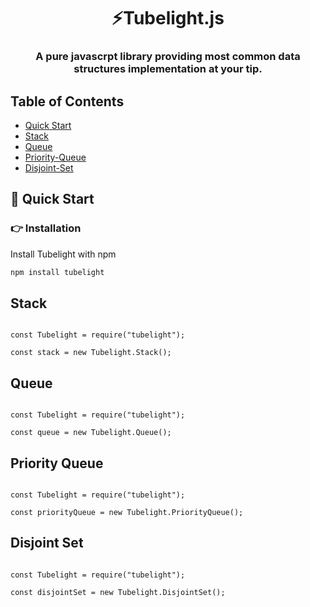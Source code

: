 <h1 align="center">⚡Tubelight.js</h1>
<h3 align="center">A pure javascrpt library providing most common data structures implementation at your tip.</h3>

## Table of Contents

- [Quick Start](#quick-start)
- [Stack](#stack)
- [Queue](#queue)
- [Priority-Queue](#priority-queue)
- [Disjoint-Set](#disjoin-set)

## 🚀 Quick Start

### 👉 Installation

Install Tubelight with npm

```bash
npm install tubelight
```

## Stack

```javascrpt

const Tubelight = require("tubelight");

const stack = new Tubelight.Stack();

```

## Queue

```javascrpt

const Tubelight = require("tubelight");

const queue = new Tubelight.Queue();

```

## Priority Queue

```javascrpt

const Tubelight = require("tubelight");

const priorityQueue = new Tubelight.PriorityQueue();

```

## Disjoint Set

```javascrpt

const Tubelight = require("tubelight");

const disjointSet = new Tubelight.DisjointSet();

```

